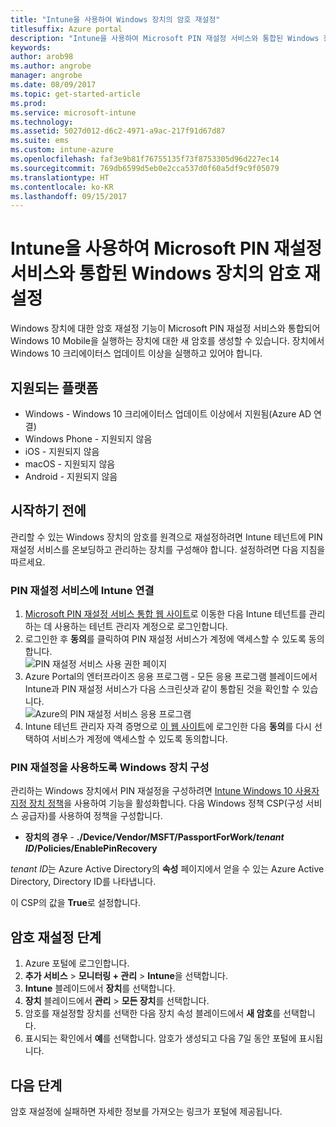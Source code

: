 ```yaml
---
title: "Intune을 사용하여 Windows 장치의 암호 재설정"
titlesuffix: Azure portal
description: "Intune을 사용하여 Microsoft PIN 재설정 서비스와 통합된 Windows 장치의 암호를 재설정하는 방법을 알아봅니다.\""
keywords: 
author: arob98
ms.author: angrobe
manager: angrobe
ms.date: 08/09/2017
ms.topic: get-started-article
ms.prod: 
ms.service: microsoft-intune
ms.technology: 
ms.assetid: 5027d012-d6c2-4971-a9ac-217f91d67d87
ms.suite: ems
ms.custom: intune-azure
ms.openlocfilehash: faf3e9b81f76755135f73f8753305d96d227ec14
ms.sourcegitcommit: 769db6599d5eb0e2cca537d0f60a5df9c9f05079
ms.translationtype: HT
ms.contentlocale: ko-KR
ms.lasthandoff: 09/15/2017
---
```

# <a name="reset-the-passcode-on-windows-devices-integrated-with-the-microsoft-pin-reset-service-using-intune"></a>Intune을 사용하여 Microsoft PIN 재설정 서비스와 통합된 Windows 장치의 암호 재설정

Windows 장치에 대한 암호 재설정 기능이 Microsoft PIN 재설정 서비스와 통합되어 Windows 10 Mobile을 실행하는 장치에 대한 새 암호를 생성할 수 있습니다. 장치에서 Windows 10 크리에이터스 업데이트 이상을 실행하고 있어야 합니다.

## <a name="supported-platforms"></a>지원되는 플랫폼

- Windows - Windows 10 크리에이터스 업데이트 이상에서 지원됨(Azure AD 연결)
- Windows Phone - 지원되지 않음
- iOS - 지원되지 않음
- macOS - 지원되지 않음
- Android - 지원되지 않음


## <a name="before-you-start"></a>시작하기 전에

관리할 수 있는 Windows 장치의 암호를 원격으로 재설정하려면 Intune 테넌트에 PIN 재설정 서비스를 온보딩하고 관리하는 장치를 구성해야 합니다. 설정하려면 다음 지침을 따르세요.

### <a name="connect-intune-with-the-pin-reset-service"></a>PIN 재설정 서비스에 Intune 연결

1. [Microsoft PIN 재설정 서비스 통합 웹 사이트](https://login.windows.net/common/oauth2/authorize?response_type=code&client_id=b8456c59-1230-44c7-a4a2-99b085333e84&resource=https%3A%2F%2Fgraph.windows.net&redirect_uri=https%3A%2F%2Fcred.microsoft.com&state=e9191523-6c2f-4f1d-a4f9-c36f26f89df0&prompt=admin_consent)로 이동한 다음 Intune 테넌트를 관리하는 데 사용하는 테넌트 관리자 계정으로 로그인합니다.
2. 로그인한 후 **동의**를 클릭하여 PIN 재설정 서비스가 계정에 액세스할 수 있도록 동의합니다.<br>
![PIN 재설정 서비스 사용 권한 페이지](./media/pin-reset-service-application.png)
3. Azure Portal의 엔터프라이즈 응용 프로그램 - 모든 응용 프로그램 블레이드에서 Intune과 PIN 재설정 서비스가 다음 스크린샷과 같이 통합된 것을 확인할 수 있습니다.<br>
![Azure의 PIN 재설정 서비스 응용 프로그램](./media/pin-reset-service-home-screen.png)
4. Intune 테넌트 관리자 자격 증명으로 [이 웹 사이트](https://login.windows.net/common/oauth2/authorize?response_type=code&client_id=9115dd05-fad5-4f9c-acc7-305d08b1b04e&resource=https%3A%2F%2Fcred.microsoft.com%2F&redirect_uri=ms-appx-web%3A%2F%2FMicrosoft.AAD.BrokerPlugin%2F9115dd05-fad5-4f9c-acc7-305d08b1b04e&state=6765f8c5-f4a7-4029-b667-46a6776ad611&prompt=admin_consent)에 로그인한 다음 **동의**를 다시 선택하여 서비스가 계정에 액세스할 수 있도록 동의합니다.

### <a name="configure-windows-devices-to-use-pin-reset"></a>PIN 재설정을 사용하도록 Windows 장치 구성

관리하는 Windows 장치에서 PIN 재설정을 구성하려면 [Intune Windows 10 사용자 지정 장치 정책](custom-settings-windows-10.md)을 사용하여 기능을 활성화합니다. 다음 Windows 정책 CSP(구성 서비스 공급자)를 사용하여 정책을 구성합니다.


- **장치의 경우** - **./Device/Vendor/MSFT/PassportForWork/*tenant ID*/Policies/EnablePinRecovery**

*tenant ID*는 Azure Active Directory의 **속성** 페이지에서 얻을 수 있는 Azure Active Directory, Directory ID를 나타냅니다.

이 CSP의 값을 **True**로 설정합니다.

## <a name="steps-to-reset-the-passcode"></a>암호 재설정 단계

1. Azure 포털에 로그인합니다.
2. **추가 서비스** > **모니터링 + 관리** > **Intune**을 선택합니다.
3. **Intune** 블레이드에서 **장치**를 선택합니다.
4. **장치** 블레이드에서 **관리** > **모든 장치**를 선택합니다.
5. 암호를 재설정할 장치를 선택한 다음 장치 속성 블레이드에서 **새 암호**를 선택합니다.
6. 표시되는 확인에서 **예**를 선택합니다. 암호가 생성되고 다음 7일 동안 포털에 표시됩니다.

## <a name="next-steps"></a>다음 단계

암호 재설정에 실패하면 자세한 정보를 가져오는 링크가 포털에 제공됩니다.


